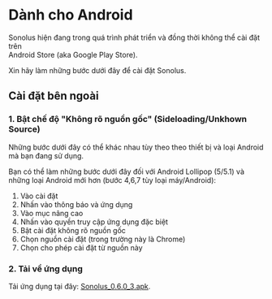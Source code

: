 # Dành cho Android

Sonolus hiện đang trong quá trình phát triển và đồng thời không thể cài đặt trên <br>Android Store (aka Google Play Store).

Xin hãy làm những bước dưới đây để cài đặt Sonolus.

## Cài đặt bên ngoài

### 1. Bật chế độ "Không rõ nguồn gốc" (Sideloading/Unkhown Source)

Những bước dưới đây có thể khác nhau tùy theo theo thiết bị và loại Android mà bạn đang sử dụng.

Bạn có thể làm những bước dưới đây đối với Android Lollipop (5/5.1) và những loại Android mới hơn (bước 4,6,7 tùy loại máy/Android):

1. Vào cài đặt
2. Nhấn vào thông báo và ứng dụng
3. Vào mục nâng cao
4. Nhấn vào quyền truy cập ứng dụng đặc biệt
5. Bật cài đặt không rõ nguồn gốc
6. Chọn nguồn cài đặt (trong trường này là Chrome)
7. Chọn cho phép cài đặt từ nguồn này

### 2. Tải về ứng dụng

Tải ứng dụng tại đây: [Sonolus_0.6.0_3.apk](https://sonolus.com/download/Sonolus_0.6.0_3.apk).
